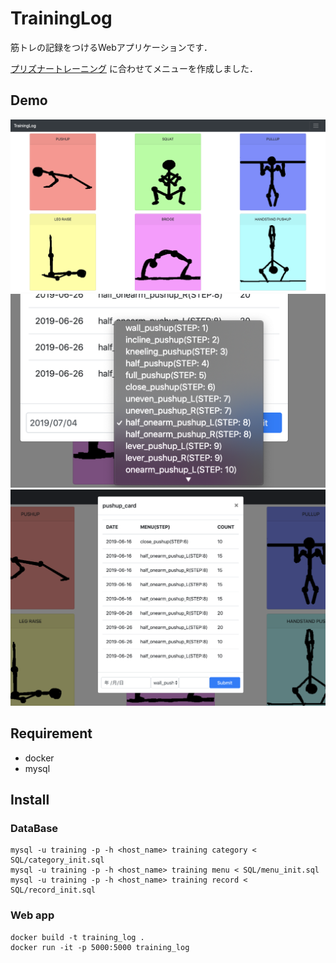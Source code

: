 TrainingLog
===
筋トレの記録をつけるWebアプリケーションです．

[プリズナートレーニング](https://www.amazon.co.jp/%E3%83%97%E3%83%AA%E3%82%BA%E3%83%8A%E3%83%BC%E3%83%88%E3%83%AC%E3%83%BC%E3%83%8B%E3%83%B3%E3%82%B0-%E5%9C%A7%E5%80%92%E7%9A%84%E3%81%AA%E5%BC%B7%E3%81%95%E3%82%92%E6%89%8B%E3%81%AB%E5%85%A5%E3%82%8C%E3%82%8B%E7%A9%B6%E6%A5%B5%E3%81%AE%E8%87%AA%E9%87%8D%E7%AD%8B%E3%83%88%E3%83%AC-%E3%83%9D%E3%83%BC%E3%83%AB%E3%83%BB%E3%82%A6%E3%82%A7%E3%82%A4%E3%83%89/dp/4484171066/ref=sr_1_1?__mk_ja_JP=%E3%82%AB%E3%82%BF%E3%82%AB%E3%83%8A&keywords=%E3%83%97%E3%83%AA%E3%82%BA%E3%83%8A%E3%83%BC%E3%83%88%E3%83%AC%E3%83%BC%E3%83%8B%E3%83%B3%E3%82%B0&qid=1562224570&s=gateway&sr=8-1)
に合わせてメニューを作成しました．

## Demo
![demo01](screenshot/demo01.png)
![demo02](screenshot/demo02.png)
![demo03](screenshot/demo03.png)

## Requirement
* docker
* mysql

## Install
### DataBase
```shell
mysql -u training -p -h <host_name> training category < SQL/category_init.sql
mysql -u training -p -h <host_name> training menu < SQL/menu_init.sql
mysql -u training -p -h <host_name> training record < SQL/record_init.sql
```

### Web app
```shell
docker build -t training_log .
docker run -it -p 5000:5000 training_log
```
